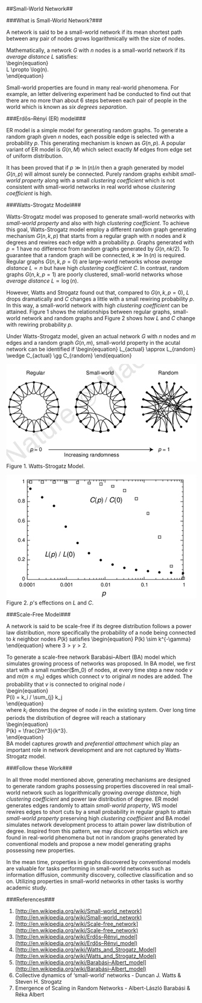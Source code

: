 ##Small-World Network##

###What is Small-World Network?###

A network is said to be a small-world network if its mean shortest path between any pair of nodes grows logarithmically with the size of nodes.

Mathematically, a network $G$ with $n$ nodes is a small-world network if its *average distance* $L$ satisfies:  
\begin{equation}  
L \propto \log(n).  
\end{equation}

Small-world properties are found in many real-world phenomena. For example, an letter delivering experiment had be conducted to find out that there are no more than about 6 steps between each pair of people in the world which is known as *six degrees separation*. 

###Erdős–Rényi (ER) model###

ER model is a simple model for generating random graphs. To generate a random graph given $n$ nodes, each possible edge is selected with a probability $p$. This generating mechanism is known as $G(n, p)$. A popular variant of ER model is $G(n, M)$ which select exactly $M$ edges from edge set of uniform distribution.

It has been proved that if $p \gg \ln(n) / n$ then a graph generated by model $G(n, p)$ will almost surely be connected. Purely random graphs exhibit *small-world property* along with a small *clustering coefficient* which is not consistent with small-world networks in real world whose *clustering coefficient* is high.

###Watts-Strogatz Model###

Watts-Strogatz model was proposed to generate small-world networks with *small-world property* and also with high *clustering coefficient*. To achieve this goal, Watts-Strogatz model employ a different random graph generating mechanism $G(n, k, p)$ that starts from a regular graph with $n$ nodes and $k$ degrees and rewires each edge with a probability $p$. Graphs generated with $p=1$ have no difference from random graphs generated by $G(n, nk/2)$.  To guarantee that a random graph will be connected, $k\gg\ln(n)$ is required. Regular graphs $G(n, k, p=0)$ are large-world networks whose *average distance* $L \propto n$ but have high *clustering coefficient* $C$. In contrast, random graphs $G(n, k, p=1)$ are poorly clustered, small-world networks whose *average distance* $L \propto \log(n)$.

However, Watts and Strogatz found out that, compared to $G(n, k, p=0)$, $L$ drops dramatically  and $C$ changes a little with a small rewiring probability $p$. In this way, a small-world network with high *clustering coefficient* can be attained. Figure 1 shows the relationships between regular graphs, small-world network and random graphs and Figure 2 shows how $L$ and $C$ change with rewiring probability $p$.

Under Watts-Strogatz model, given an actual network $G$ with $n$ nodes and $m$ edges and a random graph $G(n, m)$, small-world property in the acutal network can be identified if 
\begin{equation}
L_{actual} \approx L_{random} \wedge C_{actual} \gg C_{random}
\end{equation}

![](./watts-strogatz.png)  
Figure 1. Watts-Strogatz Model.

![](./p-l-c.png)  
Figure 2. $p$'s effections on $L$ and $C$.

###Scale-Free Model###

A network is said to be scale-free if its degree distribution follows a power law distribution, more specifically the probability of a node being connected to $k$ neighbor nodes $P(k)$ satisfies 
\begin{equation} 
P(k) \sim k^{-\gamma} 
\end{equation} 
where $3>\gamma>2$.

To generate a scale-free network Barabási–Albert (BA) model which simulates growing process of networks was proposed. In BA model, we first start with a small number($m_0) of nodes, at every time step a new node $v$ and $m(m \le m_0)$ edges which connect $v$ to original $m$ nodes are added. The probability that $v$ is connected to original node $i$  
\begin{equation}  
P(i) = k_i / \sum_{j} k_j  
\end{equation}  
where $k_i$ denotes the degree of node $i$ in the existing system. Over long time periods the distribution of degree will reach a stationary  
\begin{equation}  
P(k) = \frac{2m^3}{k^3}.  
\end{equation}  
BA model captures *growth* and *preferential attachment* which play an important role in network development and are not captured by Watts-Strogatz model.

###Follow these Work###

In all three model mentioned above, generating mechanisms are designed to generate random graphs possessing properties discovered in real small-world network such as logarithmically growing *average distance*, high *clustering coefficient* and power law distribution of degree. ER model generates edges randomly to attain *small-world property*, WS model rewires edges to short cuts by a small probability in regular graph to attain *small-world property* preserving high *clustering coefficient* and BA model simulates network development process to attain power law distribution of degree. Inspired from this pattern, we may discover properties which are found in real-world phenomena but not in random graphs generated by conventional models and propose a new model generating graphs possessing new properties.

In the mean time, properties in graphs discovered by conventional models are valuable for tasks performing in small-world networks such as information diffusion, community discovery, collective classification and so on. Utilizing properties in small-world networks in other tasks is worthy academic study.

###References###

1. [http://en.wikipedia.org/wiki/Small-world_network](http://en.wikipedia.org/wiki/Small-world_network)
2. [http://en.wikipedia.org/wiki/Scale-free_network](http://en.wikipedia.org/wiki/Scale-free_network)
3. [http://en.wikipedia.org/wiki/Erdős–Rényi_model](http://en.wikipedia.org/wiki/Erdős–Rényi_model)
4. [http://en.wikipedia.org/wiki/Watts_and_Strogatz_Model](http://en.wikipedia.org/wiki/Watts_and_Strogatz_Model)
5. [http://en.wikipedia.org/wiki/Barabási–Albert_model](http://en.wikipedia.org/wiki/Barabási–Albert_model)
6. Collective dynamics of ‘small-world’ networks - Duncan J. Watts & Steven H. Strogatz
7. Emergence of Scaling in Random Networks - Albert-László Barabási & Réka Albert